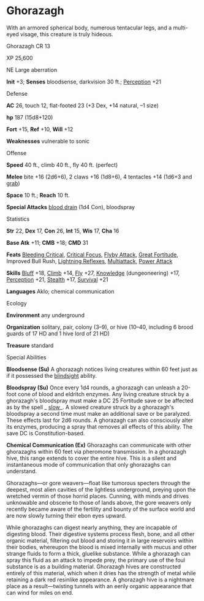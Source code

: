 # Ghorazagh

With an armored spherical body, numerous tentacular legs, and a multi-eyed visage, this creature is truly hideous.

Ghorazagh CR 13

XP 25,600

NE Large aberration

**Init** +3; **Senses** bloodsense, darkvision 30 ft.; [Perception](/pathfinderRPG/prd/skills/perception.html#_perception) +21

Defense

**AC** 26, touch 12, flat-footed 23 (+3 Dex, +14 natural, –1 size)

**hp** 187 (15d8+120)

**Fort** +15, **Ref** +10, **Will** +12

**Weaknesses** vulnerable to sonic

Offense

**Speed** 40 ft., climb 40 ft., fly 40 ft. (perfect)

**Melee** bite +16 (2d6+6), 2 claws +16 (1d8+6), 4 tentacles +14 (1d6+3 and [grab](/pathfinderRPG/prd/monsters/universalMonsterRules.html#_grab))

**Space** 10 ft.; **Reach** 10 ft.

**Special Attacks** [blood drain](/pathfinderRPG/prd/monsters/universalMonsterRules.html#_blood-drain) (1d4 Con), bloodspray

Statistics

**Str** 22, **Dex** 17, **Con** 26, **Int** 15, **Wis** 17, **Cha** 16

**Base Atk** +11; **CMB** +18; **CMD** 31

**Feats** [Bleeding Critical](/pathfinderRPG/prd/feats.html#_bleeding-critical), [Critical Focus](/pathfinderRPG/prd/feats.html#_critical-focus), [Flyby Attack](/pathfinderRPG/prd/monsters/monsterFeats.html#_flyby-attack), [Great Fortitude](/pathfinderRPG/prd/feats.html#_great-fortitude), Improved Bull Rush, [Lightning Reflexes](/pathfinderRPG/prd/feats.html#_lightning-reflexes), [Multiattack](/pathfinderRPG/prd/monsters/monsterFeats.html#_multiattack), [Power Attack](/pathfinderRPG/prd/feats.html#_power-attack)

**Skills** [Bluff](/pathfinderRPG/prd/skills/bluff.html#_bluff) +18, [Climb](/pathfinderRPG/prd/skills/climb.html#_climb) +14, [Fly](/pathfinderRPG/prd/skills/fly.html#_fly) +27, [Knowledge](/pathfinderRPG/prd/skills/knowledge.html#_knowledge) (dungeoneering) +17, [Perception](/pathfinderRPG/prd/skills/perception.html#_perception) +21, [Stealth](/pathfinderRPG/prd/skills/stealth.html#_stealth) +17, [Survival](/pathfinderRPG/prd/skills/survival.html#_survival) +21

**Languages** Aklo; chemical communication

Ecology

**Environment** any underground

**Organization** solitary, pair, colony (3–9), or hive (10–40, including 6 brood guards of 17 HD and 1 hive lord of 21 HD)

**Treasure** standard

Special Abilities

**Bloodsense (Su)** A ghorazagh notices living creatures within 60 feet just as if it possessed the [blindsight](/pathfinderRPG/prd/monsters/universalMonsterRules.html#_blindsight) ability.

**Bloodspray (Su)** Once every 1d4 rounds, a ghorazagh can unleash a 20-foot cone of blood and eldritch enzymes. Any living creature struck by a ghorazagh's bloodspray must make a DC 25 Fortitude save or be affected as by the spell _ [slow](/pathfinderRPG/prd/spells/slow.html#_slow)_. A slowed creature struck by a ghorazagh's bloodspray a second time must make an additional save or be paralyzed. These effects last for 2d6 rounds. A ghorazagh can also consciously alter its enzymes, producing a spray that removes all effects of this ability. The save DC is Constitution-based.

**Chemical Communication (Ex)** Ghorazaghs can communicate with other ghorazaghs within 60 feet via pheromone transmission. In a ghorazagh hive, this range extends to cover the entire hive. This is a silent and instantaneous mode of communication that only ghorazaghs can understand.

Ghorazaghs—or gore weavers—float like tumorous specters through the deepest, most alien cavities of the lightless underground, preying upon the wretched vermin of those horrid places. Cunning, with minds and drives unknowable and obscene to those of lands above, the gore weavers only recently became aware of the fertility and bounty of the surface world and are now slowly turning their ebon eyes upward.

While ghorazaghs can digest nearly anything, they are incapable of digesting blood. Their digestive systems process flesh, bone, and all other organic material, filtering out blood and storing it in large reservoirs within their bodies, whereupon the blood is mixed internally with mucus and other strange fluids to form a thick, gluelike substance. While a ghorazagh can spray this fluid as an attack to impede prey, the primary use of the foul substance is as a building material. Ghorazagh hives are constructed entirely of this material, which when it dries has the strength of metal while retaining a dark red resinlike appearance. A ghorazagh hive is a nightmare place as a result—twisting tunnels with an eerily organic appearance that can wind for miles on end.

